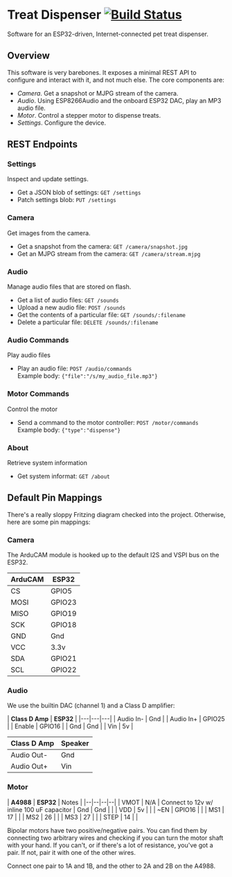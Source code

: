 # Treat Dispenser [![Build Status](https://travis-ci.org/sidoh/treat_dispenser.svg?branch=master)](https://travis-ci.org/sidoh/treat_dispenser)

Software for an ESP32-driven, Internet-connected pet treat dispenser.

## Overview

This software is very barebones.  It exposes a minimal REST API to configure and interact with it, and not much else.  The core components are:

* *Camera*.  Get a snapshot or MJPG stream of the camera.
* *Audio*.  Using ESP8266Audio and the onboard ESP32 DAC, play an MP3 audio file.
* *Motor*.  Control a stepper motor to dispense treats.
* *Settings*.  Configure the device.

## REST Endpoints

### Settings

Inspect and update settings.

* Get a JSON blob of settings: `GET /settings`
* Patch settings blob: `PUT /settings`

### Camera

Get images from the camera.

* Get a snapshot from the camera: `GET /camera/snapshot.jpg`
* Get an MJPG stream from the camera: `GET /camera/stream.mjpg`

### Audio

Manage audio files that are stored on flash.

* Get a list of audio files: `GET /sounds`
* Upload a new audio file: `POST /sounds`
* Get the contents of a particular file: `GET /sounds/:filename`
* Delete a particular file: `DELETE /sounds/:filename`

### Audio Commands

Play audio files

* Play an audio file: `POST /audio/commands`\
  Example body: `{"file":"/s/my_audio_file.mp3"}`

### Motor Commands

Control the motor

* Send a command to the motor controller: `POST /motor/commands`\
  Example body: `{"type":"dispense"}`

### About

Retrieve system information

* Get system informat: `GET /about`

## Default Pin Mappings

There's a really sloppy Fritzing diagram checked into the project.  Otherwise, here are some pin mappings:

### Camera

The ArduCAM module is hooked up to the default I2S and VSPI bus on the ESP32.

| **ArduCAM**  | **ESP32**  |
|---|---|
|  CS | GPIO5 |
| MOSI | GPIO23 |
| MISO | GPIO19 |
| SCK | GPIO18 |
|GND | Gnd |
| VCC | 3.3v |
| SDA | GPIO21 |
| SCL | GPIO22 |

### Audio

We use the builtin DAC (channel 1) and a Class D amplifier:

| **Class D Amp** | **ESP32** |
|---|---|---|
| Audio In- | Gnd |
| Audio In+ | GPIO25 |
| Enable | GPIO16 |
| Gnd | Gnd |
| Vin | 5v |

| **Class D Amp** | **Speaker** |
|---|---|
| Audio Out- | Gnd |
| Audio Out+ | Vin |

### Motor

| **A4988** | **ESP32** | Notes |
|--|--|--|--|
| VMOT | N/A | Connect to 12v w/ inline 100 uF capacitor
| Gnd | Gnd | |
| VDD | 5v | |
| ~EN | GPIO16 | |
| MS1 | 17 | |
| MS2 | 26 | |
| MS3 | 27 | |
| STEP | 14 | |

Bipolar motors have two positive/negative pairs.  You can find them by connecting two arbitrary wires and checking if you can turn the motor shaft with your hand.  If you can't, or if there's a lot of resistance, you've got a pair.  If not, pair it with one of the other wires.

Connect one pair to 1A and 1B, and the other to 2A and 2B on the A4988.